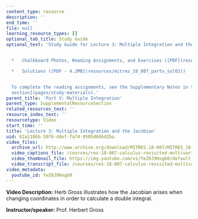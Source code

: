 ```yaml
---
content_type: resource
description: ''
end_time: ''
file: null
learning_resource_types: []
optional_tab_title: Study Guide
optional_text: 'Study Guide for Lecture 3: Multiple Integration and the Jacobian


  *   Chalkboard Photos, Reading Assignments, and Exercises ([PDF](resources/mitres_18_007_partv_lec03))

  *   Solutions ([PDF - 4.2MB](resources/mitres_18_007_partv_sol03))


  To complete the reading assignments, see the Supplementary Notes in the [Study Materials
  section](pages/study-materials).'
parent_title: 'Part V: Multiple Integration'
parent_type: SupplementalResourceSection
related_resources_text: ''
resource_index_text: ''
resourcetype: Video
start_time: ''
title: 'Lecture 3: Multiple Integration and the Jacobian'
uid: 62a1186b-50f6-48ef-fa74-9505d68642ba
video_files:
  archive_url: http://www.archive.org/download/MITRES.18-007/MITRES_18-007_Part5_lec3_300k.mp4
  video_captions_file: /courses/res-18-007-calculus-revisited-multivariable-calculus-fall-2011/c224e8e1d2985c1b94c597844dbc6bc5_YeZ0J9Hxgb0.vtt
  video_thumbnail_file: https://img.youtube.com/vi/YeZ0J9Hxgb0/default.jpg
  video_transcript_file: /courses/res-18-007-calculus-revisited-multivariable-calculus-fall-2011/33f6b85bce4f711df072683d595f04b0_YeZ0J9Hxgb0.pdf
video_metadata:
  youtube_id: YeZ0J9Hxgb0
---
```


**Video Description:** Herb Gross illustrates how the Jacobian arises when changing coordinates in order to calculate a double integral.

**Instructor/speaker:** Prof. Herbert Gross